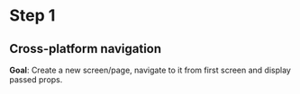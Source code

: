 # Step 1

## Cross-platform navigation

**Goal**: Create a new screen/page, navigate to it from first screen and display passed props.